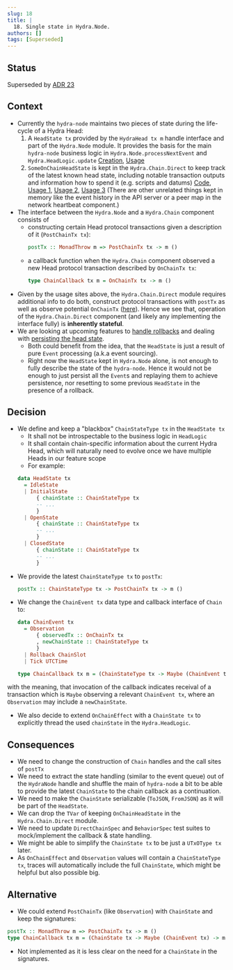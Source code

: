 ```yaml
---
slug: 18
title: | 
  18. Single state in Hydra.Node.
authors: []
tags: [Superseded]
---
```


## Status

Superseded by [ADR 23](/adr/23)

## Context

* Currently the `hydra-node` maintains two pieces of state during the life-cycle of a Hydra Head:
  1. A `HeadState tx` provided by the `HydraHead tx m` handle interface and part of the `Hydra.Node` module. It provides the basis for the main `hydra-node` business logic in `Hydra.Node.processNextEvent` and `Hydra.HeadLogic.update`
  [Creation](https://github.com/input-output-hk/hydra/blob/a98e2907c4e425de2736782793383aad63132c14/hydra-node/src/Hydra/Node.hs#L256-L257), [Usage](https://github.com/input-output-hk/hydra/blob/a98e2907c4e425de2736782793383aad63132c14/hydra-node/src/Hydra/Node.hs#L174)
  2. `SomeOnChainHeadState` is kept in the `Hydra.Chain.Direct` to keep track of the latest known head state, including notable transaction outputs and information how to spend it (e.g. scripts and datums)
  [Code](https://github.com/input-output-hk/hydra/blob/a98e2907c4e425de2736782793383aad63132c14/hydra-node/src/Hydra/Chain/Direct.hs#L156-L162), [Usage 1](https://github.com/input-output-hk/hydra/blob/a98e2907c4e425de2736782793383aad63132c14/hydra-node/src/Hydra/Chain/Direct.hs#L449), [Usage 2](https://github.com/input-output-hk/hydra/blob/a98e2907c4e425de2736782793383aad63132c14/hydra-node/src/Hydra/Chain/Direct.hs#L414), [Usage 3](https://github.com/input-output-hk/hydra/blob/a98e2907c4e425de2736782793383aad63132c14/hydra-node/src/Hydra/Chain/Direct.hs#L349-L352)
  (There are other unrelated things kept in memory like the event history in the API server or a peer map in the network heartbeat component.)
* The interface between the `Hydra.Node` and a `Hydra.Chain` component consists of 
  - constructing certain Head protocol transactions given a description of it (`PostChainTx tx`):
    ```hs
    postTx :: MonadThrow m => PostChainTx tx -> m ()
    ```
  - a callback function when the `Hydra.Chain` component observed a new Head protocol transaction described by `OnChainTx tx`:
    ```hs
    type ChainCallback tx m = OnChainTx tx -> m ()
    ```
* Given by the usage sites above, the `Hydra.Chain.Direct` module requires additional info to do both, construct protocol transactions with `postTx` as well as observe potential `OnChainTx` ([here](https://github.com/input-output-hk/hydra/blob/a98e2907c4e425de2736782793383aad63132c14/hydra-node/src/Hydra/Chain/Direct.hs#L333-L336)). Hence we see that, operation of the `Hydra.Chain.Direct` component (and likely any implementing the interface fully) is **inherently stateful**.
* We are looking at upcoming features to [handle rollbacks](https://github.com/input-output-hk/hydra/issues/185) and dealing with [persisting the head state](https://github.com/input-output-hk/hydra/issues/187).
  - Both could benefit from the idea, that the `HeadState` is just a result of pure `Event` processing (a.k.a event sourcing).
  - Right now the `HeadState` kept in `Hydra.Node` alone, is not enough to fully describe the state of the `hydra-node`. Hence it would not be enough to just persist all the `Event`s and replaying them to achieve persistence, nor resetting to some previous `HeadState` in the presence of a rollback.

## Decision

* We define and keep a "blackbox" `ChainStateType tx` in the `HeadState tx`
  - It shall not be introspectable to the business logic in `HeadLogic`
  - It shall contain chain-specific information about the current Hydra Head, which will naturally need to evolve once we have multiple Heads in our feature scope
  - For example:
  ```hs
  data HeadState tx
    = IdleState
    | InitialState
        { chainState :: ChainStateType tx
        -- ...
        }
    | OpenState
        { chainState :: ChainStateType tx
        -- ...
        }
    | ClosedState
        { chainState :: ChainStateType tx
        -- ...
        }
  ```
* We provide the latest `ChainStateType tx` to `postTx`:
  ```hs
  postTx :: ChainStateType tx -> PostChainTx tx -> m ()
  ```
* We change the `ChainEvent tx` data type and callback interface of `Chain` to:
  ```hs
  data ChainEvent tx
    = Observation
        { observedTx :: OnChainTx tx
        , newChainState :: ChainStateType tx
        }
    | Rollback ChainSlot
    | Tick UTCTime

  type ChainCallback tx m = (ChainStateType tx -> Maybe (ChainEvent tx)) -> m ()
  ```
with the meaning, that invocation of the callback indicates receival of a transaction which is `Maybe` observing a relevant `ChainEvent tx`, where an `Observation` may include a `newChainState`.
* We also decide to extend `OnChainEffect` with a `ChainState tx` to explicitly
  thread the used `chainState` in the `Hydra.HeadLogic`.

## Consequences

* We need to change the construction of `Chain` handles and the call sites of `postTx`
* We need to extract the state handling (similar to the event queue) out of the `HydraNode` handle and shuffle the main of `hydra-node` a bit to be able to provide the latest `ChainState` to the chain callback as a continuation.
* We need to make the `ChainState` serializable (`ToJSON`, `FromJSON`) as it will be part of the `HeadState`.
* We can drop the `TVar` of keeping `OnChainHeadState` in the `Hydra.Chain.Direct` module.
* We need to update `DirectChainSpec` and `BehaviorSpec` test suites to mock/implement the callback & state handling.
* We might be able to simplify the `ChainState tx` to be just a `UTxOType tx` later.
* As `OnChainEffect` and `Observation` values will contain a `ChainStateType tx`, traces will automatically include the full `ChainState`, which might be helpful but also possible big. 

## Alternative

* We could extend `PostChainTx` (like `Observation`) with `ChainState` and keep the signatures:
```hs
postTx :: MonadThrow m => PostChainTx tx -> m ()
type ChainCallback tx m = (ChainState tx -> Maybe (ChainEvent tx) -> m ()
```
  - Not implemented as it is less clear on the need for a `ChainState` in the signatures.
